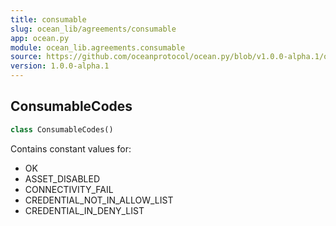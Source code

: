 ```yaml
---
title: consumable
slug: ocean_lib/agreements/consumable
app: ocean.py
module: ocean_lib.agreements.consumable
source: https://github.com/oceanprotocol/ocean.py/blob/v1.0.0-alpha.1/ocean_lib/agreements/consumable.py
version: 1.0.0-alpha.1
---
```

## ConsumableCodes

```python
class ConsumableCodes()
```

Contains constant values for:
 - OK
 - ASSET_DISABLED
 - CONNECTIVITY_FAIL
 - CREDENTIAL_NOT_IN_ALLOW_LIST
 - CREDENTIAL_IN_DENY_LIST

